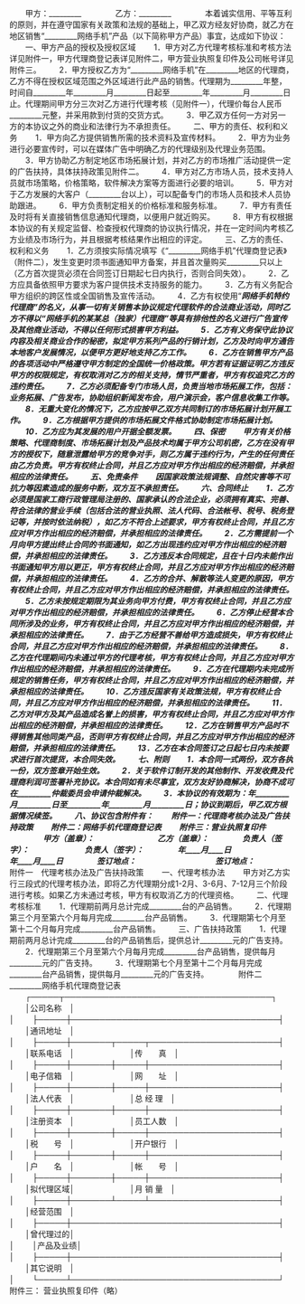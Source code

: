 
 


　　甲方：_________　　
　　乙方：_________　　
　　本着诚实信用、平等互利的原则，并在遵守国家有关政策和法规的基础上，甲乙双方经友好协商，就乙方在地区销售“_________网络手机”产品（以下简称甲方产品）事宜，达成如下协议：
　　一、甲方产品的授权及授权区域
　　1．甲方对乙方代理考核标准和考核方法详见附件一，甲方代理商登记表详见附件二，甲方营业执照复印件及公司帐号详见附件三。
　　2．甲方授权乙方为“_________网络手机”在_________地区的代理商，乙方不得在授权区域范围之外区域进行此产品的销售。代理期为_________年整，时间自_________年_________月_________日起至_________年_________月_________日止。代理期间甲方分三次对乙方进行代理考核（见附件一），代理价每台人民币_________元整，并采用款到付货的交货方式。
　　3．甲乙双方任何一方对另一方的本协议之外的商业和法律行为不承担责任。
　　二、甲方的责任、权利和义务
　　1．甲方向乙方提供销售所需的技术资料及宣传材料。
　　2．甲方为业务进行必要宣传时，可以在媒体广告中明确乙方的代理级别及代理业务范围。
　　3．甲方协助乙方制定地区市场拓展计划，并对乙方的市场推广活动提供一定的广告扶持，具体扶持政策见附件二。
　　4．甲方对乙方市场人员，技术支持人员就市场策略，价格策略，软件解决方案等方面进行必要的培训。
　　5．甲方对于乙方发展的大客户（_________台以上），可以配备专门的市场人员和技术人员协助跟进。
　　6．甲方负责制定相关的价格标准和服务标准。
　　7．甲方有责任及时将有关直接销售信息通知代理商，以便用户就近购买。
　　8．甲方有权根据本协议的有关规定监督、检查授权代理商的协议执行情况，并在一定时间内考核乙方业绩及市场行为，并且根据考核结果作出相应的评定。
　　三、乙方的责任、权利和义务
　　1．乙方须按实际情况填写《“_________网络手机”代理商登记表》（附件二），发生变更时须书面通知甲方备案，并且首次量购买_________只以上（乙方首次提货必须在合同签订日期起七日内执行，否则合同失效）。
　　2．乙方应具备依照甲方要求为客户提供技术支持服务的能力。
　　3．乙方有义务配合甲方组织的跨区性或全国销售及宣传活动。
　　4．乙方有权使用“_________网络手机特约代理商”的名义，从事一切有关销售本协议规定代理软件的合法商业活动，同时乙方不得以“_________网络手机的某某总（独家）代理商”等具有排他性的名义进行广告宣传及其他商业活动，不得以任何形式损害甲方利益。
　　5．乙方有义务保守此协议内容及相关商业合作的秘密，拟定甲方系列产品的行销计划，乙方及时向甲方通告本地客户发展情况，以便甲方更好地支持乙方工作。
　　6．乙方在销售甲方产品的各项活动中严格遵守甲方制定的全国统一价格政策。甲方若有证据证明乙方违反甲方的权限规定，有权取消对乙方的相关支持，情节严重者，甲方有权追究乙方的违约责任。
　　7．乙方必须配备专门市场人员，负责当地市场拓展工作，包括：业务拓展、广告发布，协助组织新闻发布会，用户演示会，客户信息收集工作等。
　　8．无重大变化的情况下，乙方应按甲乙双方共同制订的市场拓展计划开展工作。
　　9．乙方根据甲方提供的市场拓展文件格式协助制定市场拓展计划。
　　10．乙方应为其发展的用户开据全额发票。
　　四、保密
　　甲方有关价格策略、代理商制度、市场拓展计划及产品技术均属于甲方公司机密，乙方在没有甲方的授权下，随意泄露给甲方的竞争对手，则乙方属于违约行为，产生的任何责任由乙方负责。甲方有权终止合同，并且乙方应对甲方作出相应的经济赔偿，并承担相应的法律责任。
　　五、免责条件
　　因国家政策法规调整、自然灾害等不可抗力等因素造成的服务中断，双方互不承担责任。
　　六、合同终止
　　1．乙方必须是国家工商行政管理局注册的、国家承认的合法企业，必须拥有真实、完善、符合法律的营业手续（包括合法的营业执照、法人代码、合法帐号、税号、税务登记等，并按时依法纳税），如乙方不符合上述要求，甲方有权终止合同，并且乙方应对甲方作出相应的经济赔偿，并承担相应的法律责任。
　　2．乙方需提前一个月向甲方提出终止合同的书面通知，如乙方出现违约应对甲方作出相应的经济赔偿，并承担相应的法律责任。
　　3．乙方违反本合同规定，且在十日内未能作出书面通知甲方用以更正，甲方有权终止合同，并且乙方应对甲方作出相应的经济赔偿，并承担相应的法律责任。
　　4．乙方的合并、解散等法人变更的原因，甲方有权终止合同，并且乙方应对甲方作出相应的经济赔偿，并承担相应的法律责任。
　　5．乙方未按规定期限为其业务向甲方付费，甲方有权终止合同，并且乙方应对甲方作出相应的经济赔偿，并承担相应的法律责任。
　　6．乙方停止经营本合同所涉及的业务，甲方有权终止合同，并且乙方应对甲方作出相应的经济赔偿，并承担相应的法律责任。
　　7．由于乙方经营不善给甲方造成损失，甲方有权终止合同，并且乙方应对甲方作出相应的经济赔偿，并承担相应的法律责任。
　　8．乙方在代理期间内未通过甲方的代理考核，甲方有权终止合同，并且乙方应对甲方作出相应的经济赔偿，并承担相应的法律责任。
　　9．乙方在代理期内未完成所规定的销售任务，甲方有权终止合同，并且乙方应对甲方作出相应的经济赔偿，并承担相应的法律责任。
　　10．乙方违反国家有关政策法规，甲方有权终止合同，并且乙方应对甲方作出相应的经济赔偿，并承担相应的法律责任。
　　11．乙方对甲方及其产品造成名誉上的损害，甲方有权终止合同，并且乙方应对甲方作出相应的经济赔偿，并承担相应的法律责任。
　　12．乙方在销售甲方产品时不得销售其他同类产品，否则甲方有权终止合同，并且乙方应对甲方作出相应的经济赔偿，并承担相应的法律责任。
　　13．乙方在本合同签订之日起七日内未按要求进行首次提货，本合同失效。
　　七、附则
　　1．本合同一式两份，双方各执一份，双方签章开始生效。
　　2．关于软件订制开发的其他制作、开发收费及代理商利润可签署补充协议。本合同如有未尽事宜，双方友好协商解决，协商不成可在_________仲裁委员会申请仲裁解决。
　　3．本协议的有效期为：_________年_________月_________日至_________年_________月_________日；协议到期后，甲乙双方根据情况续签。
　　八、协议包含附件有：
　　附件一：代理商考核办法及广告扶持政策
　　附件二：_________网络手机代理商登记表
　　附件三：营业执照复印件
　　
　　甲方（盖章）：_________　　　　　　　　乙方（盖章）：_________　　
　　负责人（签字）：_________　　　　　　　负责人（签字）：_________　　
　　_________年____月____日　　　　　　　　_________年____月____日　　
　　签订地点：_________　　　　　　　　　　签订地点：_________　　
　　
　　附件一　代理考核办法及广告扶持政策
　　一、代理考核办法
　　甲方对乙方实行三段式的代理考核办法，即将乙方代理期分成1-2月、3-6月、7-12月三个阶段进行考核。如果乙方未通过考核，甲方有权取消乙方的代理资格。
　　二、代理考核标准
　　1．代理期前两月总计完成_________台的产品销售。
　　2．代理期第三个月至第六个月每月完成_________台产品销售。
　　3．代理期第七个月至第十二个月每月完成_________台产品销售。
　　三、广告扶持政策
　　1．代理期前两月总计完成_________台的产品销售后，提供总计_________元的广告支持。
　　2．代理期第三个月至第六个月每月完成_________台产品销售，提供每月_________元的广告支持。
　　3．代理期第七个月至第十二个月每月完成_________台产品销售，提供每月_________元的广告支持。　　
　　附件二 _________网络手机代理商登记表
　　┌─────┬─────────────────────────────────────┐
　　│公司名称　│　　　　　　　　　　　　　　　　　　　　　　　　　　　　　　　　　　　　　│
　　├─────┼─────────────────────────────────────┤
　　│通讯地址　│　　　　　　　　　　　　　　　　　　　　　　　　　　　　　　　　　　　　　│
　　├─────┼───────┬─────┬───────────────────────┤
　　│联系电话　│　　　　　　　│传　　真　│　　　　　　　　　　　　　　　　　　　　　　　│
　　├─────┼───────┼─────┼───────────────────────┤
　　│电子信箱　│　　　　　　　│网　　址　│　　　　　　　　　　　　　　　　　　　　　　　│
　　├─────┼───────┼─────┼───────────────────────┤
　　│法人代表　│　　　　　　　│总 经 理　│　　　　　　　　　　　　　　　　　　　　　　　│
　　├─────┼───────┼─────┼───────────────────────┤
　　│注册资本　│　　　　　　　│员工人数　│　　　　　　　　　　　　　　　　　　　　　　　│
　　├─────┼───────┼─────┼───────────────────────┤
　　│税　　号　│　　　　　　　│开户银行　│　　　　　　　　　　　　　　　　　　　　　　　│
　　├─────┼───────┼─────┼───────────────────────┤
　　│户　　名　│　　　　　　　│帐　　号　│　　　　　　　　　　　　　　　　　　　　　　　│
　　├─────┼───────┼─────┼───────────────────────┤
　　│拟代理区域│　　　　　　　│月 销 量　│　　　　　　　　　　　　　　　　　　　　　　　│
　　├─────┼───────┴─────┴───────────────────────┤
　　│经营范围　│　　　　　　　　　　　　　　　　　　　　　　　　　　　　　　　　　　　　　│
　　├─────┼─────────────────────────────────────┤
　　│曾代理过的│　　　　　　　　　　　　　　　　　　　　　　　　　　　　　　　　　　　　　│
　　│产品及业绩│　　　　　　　　　　　　　　　　　　　　　　　　　　　　　　　　　　　　　│
　　├─────┼─────────────────────────────────────┤
　　│其它说明　│　　　　　　　　　　　　　　　　　　　　　　　　　　　　　　　　　　　　　│
　　└─────┴─────────────────────────────────────┘　　
　　附件三： 营业执照复印件（略）
 


 

 
 
 
 
 
  


  
 

  


  


  
 
 
 
 

